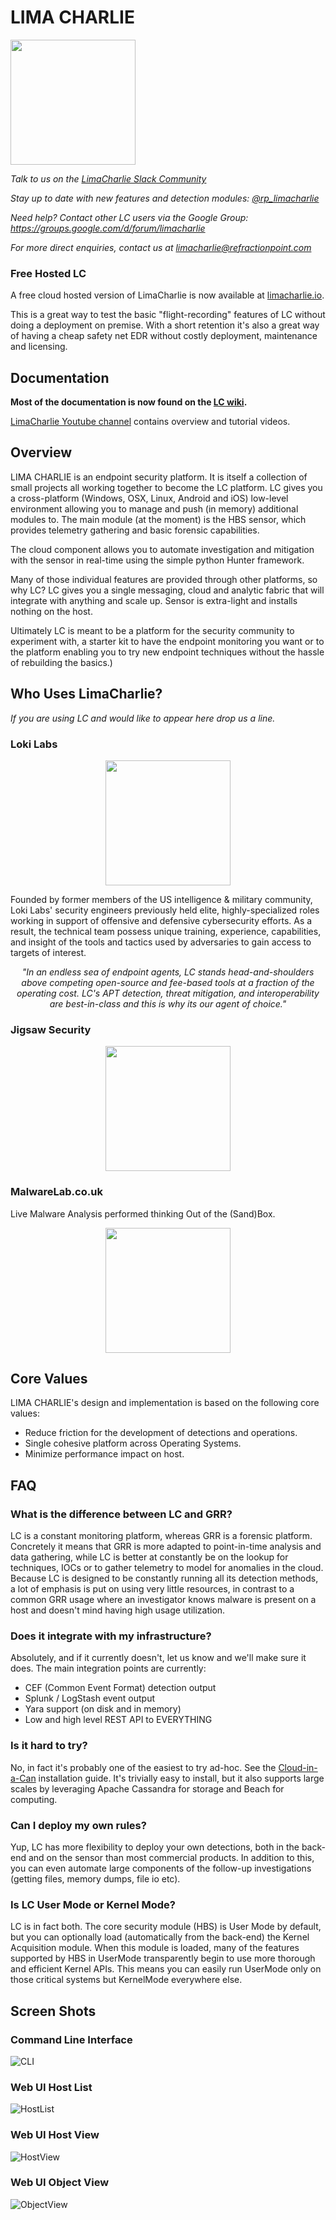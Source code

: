 # LIMA CHARLIE
<img src="https://raw.github.com/refractionPOINT/limacharlie/master/doc/lc.png" width="200">

*Talk to us on the [LimaCharlie Slack Community](http://limacharlie.herokuapp.com/)*

*Stay up to date with new features and detection modules: [@rp_limacharlie](https://twitter.com/rp_limacharlie)*

*Need help? Contact other LC users via the Google Group: https://groups.google.com/d/forum/limacharlie*

*For more direct enquiries, contact us at limacharlie@refractionpoint.com*

### Free Hosted LC
A free cloud hosted version of LimaCharlie is now available at [limacharlie.io](https://limacharlie.io/).

This is a great way to test the basic "flight-recording" features of LC without doing a deployment on premise. With a short retention it's also a great way of having a cheap safety net EDR without costly deployment, maintenance and licensing.

## Documentation
**Most of the documentation is now found on the [LC wiki](https://github.com/refractionPOINT/limacharlie/wiki).**

[LimaCharlie Youtube channel](https://www.youtube.com/channel/UCR0GhNmc4gVcD9Uj07HS5AA) contains overview and tutorial videos.

## Overview
LIMA CHARLIE is an endpoint security platform. It is itself a collection of small projects all working together
to become the LC platform. LC gives you a cross-platform (Windows, OSX, Linux, Android and iOS) low-level 
environment allowing you to manage and push (in memory) additional modules to. The main module (at the moment) 
is the HBS sensor, which provides telemetry gathering and basic forensic capabilities.

The cloud component allows you to automate investigation and mitigation with the sensor in real-time using the simple
python Hunter framework.
 
Many of those individual features are provided through other platforms, so why LC? LC gives you a single 
messaging, cloud and analytic fabric that will integrate with anything and scale up. Sensor is extra-light
and installs nothing on the host.

Ultimately LC is meant to be a platform for the security community to experiment with, a starter kit to have the 
endpoint monitoring you want or to the platform enabling you to try new endpoint techniques without the hassle of
rebuilding the basics.)

## Who Uses LimaCharlie?
*If you are using LC and would like to appear here drop us a line.*

### Loki Labs
<p align="center">
  <img src="https://raw.github.com/refractionPOINT/limacharlie/develop/doc/users/lokilabs.png" width="200" href="https://lokilabs.io">
</p>
Founded by former members of the US intelligence & military community, Loki Labs' security engineers previously held elite, highly-specialized roles working in support of offensive and defensive cybersecurity efforts. As a result, the technical team possess unique training, experience, capabilities, and insight of the tools and tactics used by adversaries to gain access to targets of interest.
<p align="center">
  <i>"In an endless sea of endpoint agents, LC stands head-and-shoulders above competing open-source and fee-based tools at a fraction of the operating cost. LC's APT detection, threat mitigation, and interoperability are best-in-class and this is why its our agent of choice."</i>
</p>

### Jigsaw Security
<p align="center">
  <img src="https://raw.github.com/refractionPOINT/limacharlie/develop/doc/users/jigsaw-security.png" width="200" href="https://www.jigsawsecurityenterprise.com">
</p>

### MalwareLab.co.uk
Live Malware Analysis performed thinking Out of the (Sand)Box.
<p align="center">
  <img src="https://raw.github.com/refractionPOINT/limacharlie/develop/doc/users/the_malware_lab.png" width="200" href="https://malwarelab.co.uk">
</p>

## Core Values
LIMA CHARLIE's design and implementation is based on the following core values:
* Reduce friction for the development of detections and operations.
* Single cohesive platform across Operating Systems.
* Minimize performance impact on host.

## FAQ
### What is the difference between LC and GRR?
LC is a constant monitoring platform, whereas GRR is a forensic platform. Concretely it means that GRR is more adapted
to point-in-time analysis and data gathering, while LC is better at constantly be on the lookup for techniques, IOCs
or to gather telemetry to model for anomalies in the cloud. Because LC is designed to be constantly running all its
detection methods, a lot of emphasis is put on using very little resources, in contrast to a common GRR usage where an 
investigator knows malware is present on a host and doesn't mind having high usage utilization.

### Does it integrate with my infrastructure?
Absolutely, and if it currently doesn't, let us know and we'll make sure it does.
The main integration points are currently:
* CEF (Common Event Format) detection output
* Splunk / LogStash event output
* Yara support (on disk and in memory)
* Low and high level REST API to EVERYTHING

### Is it hard to try?
No, in fact it's probably one of the easiest to try ad-hoc. See the [Cloud-in-a-Can](https://github.com/refractionPOINT/limacharlie/wiki/Installing-Cloud-in-a-Can) installation guide.
It's trivially easy to install, but it also supports large scales by leveraging Apache Cassandra for storage and Beach for computing.

### Can I deploy my own rules?
Yup, LC has more flexibility to deploy your own detections, both in the back-end and on the sensor than most commercial products.
In addition to this, you can even automate large components of the follow-up investigations (getting files, memory dumps, file io etc).

### Is LC User Mode or Kernel Mode?
LC is in fact both. The core security module (HBS) is User Mode by default, but you can optionally load (automatically from the back-end) the Kernel Acquisition module.
When this module is loaded, many of the features supported by HBS in UserMode transparently begin to use more thorough and efficient Kernel APIs.
This means you can easily run UserMode only on those critical systems but KernelMode everywhere else.

## Screen Shots
### Command Line Interface
![CLI](https://raw.github.com/refractionPOINT/limacharlie/master/doc/screenshots/ss_cli.png)

### Web UI Host List
![HostList](https://raw.github.com/refractionPOINT/limacharlie/master/doc/screenshots/ss_hostlist.png)

### Web UI Host View
![HostView](https://raw.github.com/refractionPOINT/limacharlie/master/doc/screenshots/ss_hostview.png)

### Web UI Object View
![ObjectView](https://raw.github.com/refractionPOINT/limacharlie/master/doc/screenshots/ss_object.png)
